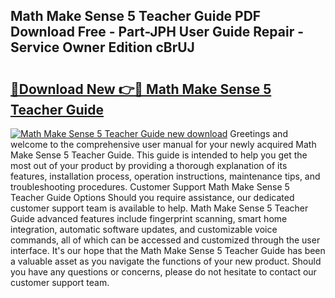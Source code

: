 ## Math Make Sense 5 Teacher Guide PDF Download Free - Part-JPH User Guide Repair - Service Owner Edition cBrUJ

# <h2><a href="http://bc80357.oget.top/?id=Math+Make+Sense+5+Teacher+Guide">🔗Download New 👉🔴 Math Make Sense 5 Teacher Guide</a></h2>

[![Math Make Sense 5 Teacher Guide new download](https://i.imgur.com/5g1atiW.png)](http://bc80357.oget.top/?id=Math+Make+Sense+5+Teacher+Guide)
Greetings and welcome to the comprehensive user manual for your newly acquired Math Make Sense 5 Teacher Guide. This guide is intended to help you get the most out of your product by providing a thorough explanation of its features, installation process, operation instructions, maintenance tips, and troubleshooting procedures. Customer Support Math Make Sense 5 Teacher Guide Options Should you require assistance, our dedicated customer support team is available to help. Math Make Sense 5 Teacher Guide advanced features include fingerprint scanning, smart home integration, automatic software updates, and customizable voice commands, all of which can be accessed and customized through the user interface. It's our hope that the Math Make Sense 5 Teacher Guide has been a valuable asset as you navigate the functions of your new product. Should you have any questions or concerns, please do not hesitate to contact our customer support team.
